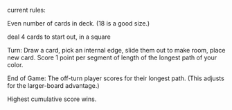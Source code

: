 current rules:

Even number of cards in deck. (18 is a good size.)

deal 4 cards to start out, in a square

Turn:
Draw a card, pick an internal edge, slide them out to make room, place new card.
Score 1 point per segment of length of the longest path of your color.

End of Game:
The off-turn player scores for their longest path. (This adjusts for the
    larger-board advantage.)

Highest cumulative score wins.
